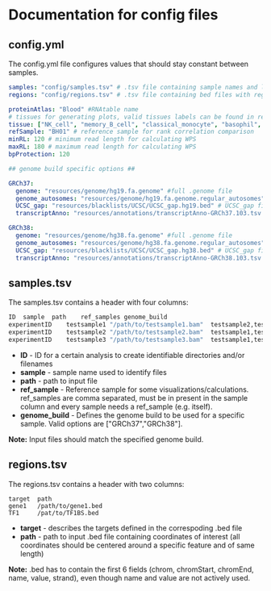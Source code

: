 # Documentation for config files

## config.yml

The config.yml file configures values that should stay constant between samples.

```yml
samples: "config/samples.tsv" # .tsv file containing sample names and locations
regions: "config/regions.tsv" # .tsv file containing bed files with regions of interest

proteinAtlas: "Blood" #RNAtable name 
# tissues for generating plots, valid tissues labels can be found in respective label files for the used protein atlas
tissue: ["NK_cell", "memory_B_cell", "classical_monocyte", "basophil", "memory_CD4_T_cell", "memory_CD8_T_cell"] # tissues for generating plots
refSample: "BH01" # reference sample for rank correlation comparison
minRL: 120 # minimum read length for calculating WPS
maxRL: 180 # maximum read length for calculating WPS
bpProtection: 120 

## genome build specific options ##

GRCh37:
  genome: "resources/genome/hg19.fa.genome" #full .genome file
  genome_autosomes: "resources/genome/hg19.fa.genome.regular_autosomes" # .genome file reduced to regular autosomes
  UCSC_gap: "resources/blacklists/UCSC/UCSC_gap.hg19.bed" # UCSC_gap file in .bed format
  transcriptAnno: "resources/annotations/transcriptAnno-GRCh37.103.tsv.gz" # file containing TSSs

GRCh38:
  genome: "resources/genome/hg38.fa.genome" #full .genome file
  genome_autosomes: "resources/genome/hg38.fa.genome.regular_autosomes" #.genome file reduced to regular autosome
  UCSC_gap: "resources/blacklists/UCSC/UCSC_gap.hg38.bed" # UCSC_gap file in .bed format
  transcriptAnno: "resources/annotations/transcriptAnno-GRCh38.103.tsv.gz" # file containing TSSs
```

## samples.tsv

The samples.tsv contains a header with four columns:

```bash
ID	sample	path	ref_samples	genome_build
experimentID	testsample1	"/path/to/testsample1.bam"	testsample2,testsample3	GRCh37
experimentID	testsample2	"/path/to/testsample2.bam"	testsample1,testsample3	GRCh37
experimentID	testsample3	"/path/to/testsample3.bam"	testsample1,testsample2	GRCh38
```

- **ID** - ID for a certain analysis to create identifiable directories and/or filenames
- **sample** - sample name used to identify files
- **path** - path to input file
- **ref_sample** - Reference sample for some        visualizations/calculations. ref_samples are comma separated, must be in present in the sample column and every sample needs a ref_sample (e.g. itself).
- **genome_build** - Defines the genome build to be used for a specific sample. Valid options are ["GRCh37","GRCh38"].

**Note:** Input files should match the specified genome build.

## regions.tsv

The regions.tsv contains a header with two columns:

```text
target  path
gene1   /path/to/gene1.bed
TF1     /pat/to/TF1BS.bed
```

- **target** - describes the targets defined in the correspoding .bed file
- **path** - path to input .bed file containing coordinates of interest (all coordinates should be centered around a specific feature and of same length)

**Note:** .bed has to contain the first 6 fields (chrom, chromStart, chromEnd, name, value, strand), even though name and value are not actively used.
